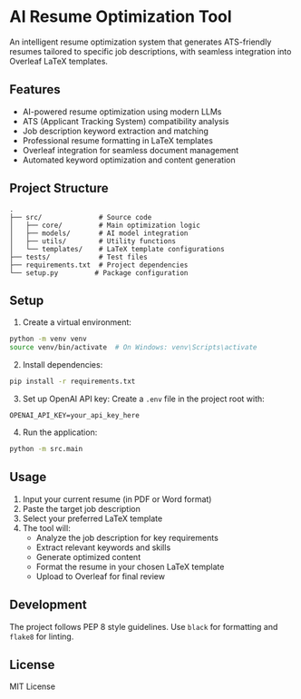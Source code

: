 # AI Resume Optimization Tool

An intelligent resume optimization system that generates ATS-friendly resumes tailored to specific job descriptions, with seamless integration into Overleaf LaTeX templates.

## Features

- AI-powered resume optimization using modern LLMs
- ATS (Applicant Tracking System) compatibility analysis
- Job description keyword extraction and matching
- Professional resume formatting in LaTeX templates
- Overleaf integration for seamless document management
- Automated keyword optimization and content generation

## Project Structure

```
.
├── src/              # Source code
│   ├── core/         # Main optimization logic
│   ├── models/       # AI model integration
│   ├── utils/        # Utility functions
│   └── templates/    # LaTeX template configurations
├── tests/            # Test files
├── requirements.txt  # Project dependencies
└── setup.py         # Package configuration
```

## Setup

1. Create a virtual environment:
```bash
python -m venv venv
source venv/bin/activate  # On Windows: venv\Scripts\activate
```

2. Install dependencies:
```bash
pip install -r requirements.txt
```

3. Set up OpenAI API key:
Create a `.env` file in the project root with:
```
OPENAI_API_KEY=your_api_key_here
```

4. Run the application:
```bash
python -m src.main
```

## Usage

1. Input your current resume (in PDF or Word format)
2. Paste the target job description
3. Select your preferred LaTeX template
4. The tool will:
   - Analyze the job description for key requirements
   - Extract relevant keywords and skills
   - Generate optimized content
   - Format the resume in your chosen LaTeX template
   - Upload to Overleaf for final review

## Development

The project follows PEP 8 style guidelines. Use `black` for formatting and `flake8` for linting.

## License

MIT License
